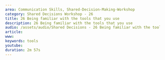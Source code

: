 ```yaml
---
area: Communication Skills, Shared-Decision-Making-Workshop
category: Shared Decisions Workshop - 26
title: 26 Being familiar with the tools that you use
description: 26 Being familiar with the tools that you use
audio: /assets/audio/Shared Decisions - 26 Being familiar with the tools that you use. Dave Tomson - MQ.mp3
article: 
www: 
keywords: tools
youtube: 
duration: 2m 57s
--- 
```

